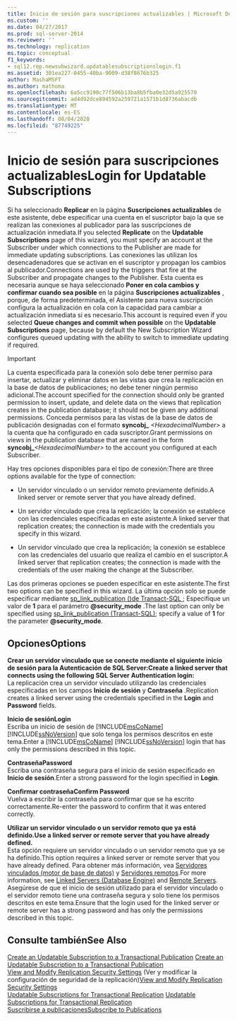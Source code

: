 ```yaml
---
title: Inicio de sesión para suscripciones actualizables | Microsoft Docs
ms.custom: ''
ms.date: 04/27/2017
ms.prod: sql-server-2014
ms.reviewer: ''
ms.technology: replication
ms.topic: conceptual
f1_keywords:
- sql12.rep.newsubwizard.updatablesubscriptionslogin.f1
ms.assetid: 301ea227-0455-40ba-9009-d38f8676b325
author: MashaMSFT
ms.author: mathoma
ms.openlocfilehash: 6a5cc9190c77f506b13ba8b5fba0e32d5a925570
ms.sourcegitcommit: ad4d92dce894592a259721a1571b1d8736abacdb
ms.translationtype: MT
ms.contentlocale: es-ES
ms.lasthandoff: 08/04/2020
ms.locfileid: "87749225"
---
```

# <a name="login-for-updatable-subscriptions"></a><span data-ttu-id="cd415-102">Inicio de sesión para suscripciones actualizables</span><span class="sxs-lookup"><span data-stu-id="cd415-102">Login for Updatable Subscriptions</span></span>
  <span data-ttu-id="cd415-103">Si ha seleccionado **Replicar** en la página **Suscripciones actualizables** de este asistente, debe especificar una cuenta en el suscriptor bajo la que se realizan las conexiones al publicador para las suscripciones de actualización inmediata.</span><span class="sxs-lookup"><span data-stu-id="cd415-103">If you selected **Replicate** on the **Updatable Subscriptions** page of this wizard, you must specify an account at the Subscriber under which connections to the Publisher are made for immediate updating subscriptions.</span></span> <span data-ttu-id="cd415-104">Las conexiones las utilizan los desencadenadores que se activan en el suscriptor y propagan los cambios al publicador.</span><span class="sxs-lookup"><span data-stu-id="cd415-104">Connections are used by the triggers that fire at the Subscriber and propagate changes to the Publisher.</span></span> <span data-ttu-id="cd415-105">Esta cuenta es necesaria aunque se haya seleccionado **Poner en cola cambios y confirmar cuando sea posible** en la página **Suscripciones actualizables** , porque, de forma predeterminada, el Asistente para nueva suscripción configura la actualización en cola con la capacidad para cambiar a actualización inmediata si es necesario.</span><span class="sxs-lookup"><span data-stu-id="cd415-105">This account is required even if you selected **Queue changes and commit when possible** on the **Updatable Subscriptions** page, because by default the New Subscription Wizard configures queued updating with the ability to switch to immediate updating if required.</span></span>  
  
> [!IMPORTANT]  
>  <span data-ttu-id="cd415-106">La cuenta especificada para la conexión solo debe tener permiso para insertar, actualizar y eliminar datos en las vistas que crea la replicación en la base de datos de publicaciones; no debe tener ningún permiso adicional.</span><span class="sxs-lookup"><span data-stu-id="cd415-106">The account specified for the connection should only be granted permission to insert, update, and delete data on the views that replication creates in the publication database; it should not be given any additional permissions.</span></span> <span data-ttu-id="cd415-107">Conceda permisos para las vistas de la base de datos de publicación designadas con el formato **syncobj_** _\<HexadecimalNumber>_ a la cuenta que ha configurado en cada suscriptor.</span><span class="sxs-lookup"><span data-stu-id="cd415-107">Grant permissions on views in the publication database that are named in the form **syncobj_**_\<HexadecimalNumber>_ to the account you configured at each Subscriber.</span></span>  
  
 <span data-ttu-id="cd415-108">Hay tres opciones disponibles para el tipo de conexión:</span><span class="sxs-lookup"><span data-stu-id="cd415-108">There are three options available for the type of connection:</span></span>  
  
-   <span data-ttu-id="cd415-109">Un servidor vinculado o un servidor remoto previamente definido.</span><span class="sxs-lookup"><span data-stu-id="cd415-109">A linked server or remote server that you have already defined.</span></span>  
  
-   <span data-ttu-id="cd415-110">Un servidor vinculado que crea la replicación; la conexión se establece con las credenciales especificadas en este asistente.</span><span class="sxs-lookup"><span data-stu-id="cd415-110">A linked server that replication creates; the connection is made with the credentials you specify in this wizard.</span></span>  
  
-   <span data-ttu-id="cd415-111">Un servidor vinculado que crea la replicación; la conexión se establece con las credenciales del usuario que realiza el cambio en el suscriptor.</span><span class="sxs-lookup"><span data-stu-id="cd415-111">A linked server that replication creates; the connection is made with the credentials of the user making the change at the Subscriber.</span></span>  
  
 <span data-ttu-id="cd415-112">Las dos primeras opciones se pueden especificar en este asistente.</span><span class="sxs-lookup"><span data-stu-id="cd415-112">The first two options can be specified in this wizard.</span></span> <span data-ttu-id="cd415-113">La última opción solo se puede especificar mediante [sp_link_publication &#40;&#41;de Transact-SQL ](/sql/relational-databases/system-stored-procedures/sp-link-publication-transact-sql); Especifique un valor de **1** para el parámetro **@security_mode** .</span><span class="sxs-lookup"><span data-stu-id="cd415-113">The last option can only be specified using [sp_link_publication &#40;Transact-SQL&#41;](/sql/relational-databases/system-stored-procedures/sp-link-publication-transact-sql); specify a value of **1** for the parameter **@security_mode**.</span></span>  
  
## <a name="options"></a><span data-ttu-id="cd415-114">Opciones</span><span class="sxs-lookup"><span data-stu-id="cd415-114">Options</span></span>  
 <span data-ttu-id="cd415-115">**Crear un servidor vinculado que se conecte mediante el siguiente inicio de sesión para la Autenticación de SQL Server:**</span><span class="sxs-lookup"><span data-stu-id="cd415-115">**Create a linked server that connects using the following SQL Server Authentication login:**</span></span>  
 <span data-ttu-id="cd415-116">La replicación crea un servidor vinculado utilizando las credenciales especificadas en los campos **Inicio de sesión** y **Contraseña** .</span><span class="sxs-lookup"><span data-stu-id="cd415-116">Replication creates a linked server using the credentials specified in the **Login** and **Password** fields.</span></span>  
  
 <span data-ttu-id="cd415-117">**Inicio de sesión**</span><span class="sxs-lookup"><span data-stu-id="cd415-117">**Login**</span></span>  
 <span data-ttu-id="cd415-118">Escriba un inicio de sesión de [!INCLUDE[msCoName](../../includes/msconame-md.md)] [!INCLUDE[ssNoVersion](../../includes/ssnoversion-md.md)] que solo tenga los permisos descritos en este tema.</span><span class="sxs-lookup"><span data-stu-id="cd415-118">Enter a [!INCLUDE[msCoName](../../includes/msconame-md.md)] [!INCLUDE[ssNoVersion](../../includes/ssnoversion-md.md)] login that has only the permissions described in this topic.</span></span>  
  
 <span data-ttu-id="cd415-119">**Contraseña**</span><span class="sxs-lookup"><span data-stu-id="cd415-119">**Password**</span></span>  
 <span data-ttu-id="cd415-120">Escriba una contraseña segura para el inicio de sesión especificado en **Inicio de sesión**.</span><span class="sxs-lookup"><span data-stu-id="cd415-120">Enter a strong password for the login specified in **Login**.</span></span>  
  
 <span data-ttu-id="cd415-121">**Confirmar contraseña**</span><span class="sxs-lookup"><span data-stu-id="cd415-121">**Confirm Password**</span></span>  
 <span data-ttu-id="cd415-122">Vuelva a escribir la contraseña para confirmar que se ha escrito correctamente.</span><span class="sxs-lookup"><span data-stu-id="cd415-122">Re-enter the password to confirm that it was entered correctly.</span></span>  
  
 <span data-ttu-id="cd415-123">**Utilizar un servidor vinculado o un servidor remoto que ya está definido.**</span><span class="sxs-lookup"><span data-stu-id="cd415-123">**Use a linked server or remote server that you have already defined.**</span></span>  
 <span data-ttu-id="cd415-124">Esta opción requiere un servidor vinculado o un servidor remoto que ya se ha definido.</span><span class="sxs-lookup"><span data-stu-id="cd415-124">This option requires a linked server or remote server that you have already defined.</span></span> <span data-ttu-id="cd415-125">Para obtener más información, vea [Servidores vinculados &#40;motor de base de datos&#41;](../linked-servers/linked-servers-database-engine.md) y [Servidores remotos](../../database-engine/configure-windows/remote-servers.md).</span><span class="sxs-lookup"><span data-stu-id="cd415-125">For more information, see [Linked Servers &#40;Database Engine&#41;](../linked-servers/linked-servers-database-engine.md) and [Remote Servers](../../database-engine/configure-windows/remote-servers.md).</span></span> <span data-ttu-id="cd415-126">Asegúrese de que el inicio de sesión utilizado para el servidor vinculado o el servidor remoto tiene una contraseña segura y solo tiene los permisos descritos en este tema.</span><span class="sxs-lookup"><span data-stu-id="cd415-126">Ensure that the login used for the linked server or remote server has a strong password and has only the permissions described in this topic.</span></span>  
  
## <a name="see-also"></a><span data-ttu-id="cd415-127">Consulte también</span><span class="sxs-lookup"><span data-stu-id="cd415-127">See Also</span></span>  
 <span data-ttu-id="cd415-128">[Create an Updatable Subscription to a Transactional Publication](publish/create-an-updatable-subscription-to-a-transactional-publication.md) </span><span class="sxs-lookup"><span data-stu-id="cd415-128">[Create an Updatable Subscription to a Transactional Publication](publish/create-an-updatable-subscription-to-a-transactional-publication.md) </span></span>  
 <span data-ttu-id="cd415-129">[View and Modify Replication Security Settings](security/view-and-modify-replication-security-settings.md)  (Ver y modificar la configuración de seguridad de la replicación)</span><span class="sxs-lookup"><span data-stu-id="cd415-129">[View and Modify Replication Security Settings](security/view-and-modify-replication-security-settings.md) </span></span>  
 <span data-ttu-id="cd415-130">[Updatable Subscriptions for Transactional Replication](transactional/updatable-subscriptions-for-transactional-replication.md) </span><span class="sxs-lookup"><span data-stu-id="cd415-130">[Updatable Subscriptions for Transactional Replication](transactional/updatable-subscriptions-for-transactional-replication.md) </span></span>  
 [<span data-ttu-id="cd415-131">Suscribirse a publicaciones</span><span class="sxs-lookup"><span data-stu-id="cd415-131">Subscribe to Publications</span></span>](subscribe-to-publications.md)  
  
  
